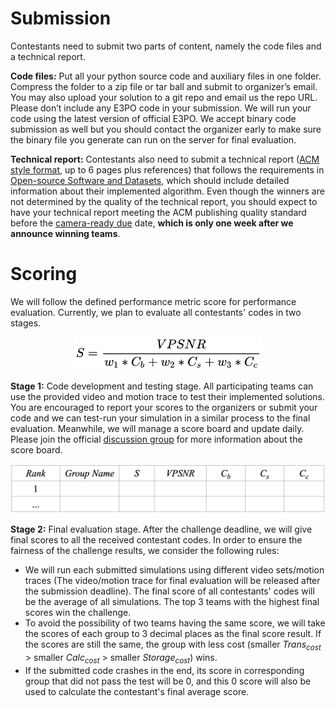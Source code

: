 # Submission
Contestants need to submit two parts of content, namely the code files and a technical report.

**Code files:** Put all your python source code and auxiliary files in one folder. Compress the folder to a zip file or tar ball and submit to organizer’s email. You may also upload your solution to a git repo and email us the repo URL. Please don’t include any E3PO code in your submission. We will run your code using the latest version of official E3PO. We accept binary code submission as well but you should contact the organizer early to make sure the binary file you generate can run on the server for final evaluation. 

**Technical report:** Contestants also need to submit a technical report ([ACM style format](https://www.acm.org/publications/proceedings-template), up to 6 pages plus references) that follows the requirements in [Open-source Software and Datasets](https://2024.acmmmsys.org/participation/cfp/), which should include detailed information about their implemented algorithm. Even though the winners are not determined by the quality of the technical report, you should expect to have your technical report meeting the ACM publishing quality standard before the [camera-ready due](https://2024.acmmmsys.org/gc/360-vod/) date, **which is only one week after we announce winning teams**.

# Scoring
We will follow the defined performance metric score for performance evaluation. Currently, we plan to evaluate all contestants' codes in two stages.
<div align=center>
    <img src=./formula.jpg width=300 height= />
</div>

**Stage 1:** Code development and testing stage. All participating teams can use the provided video and motion trace to test their implemented solutions. You are encouraged to report your scores to the organizers or submit your code and we can test-run your simulation in a similar process to the final evaluation. Meanwhile, we will manage a score board and update daily. Please join the official [discussion group](mmsys24gc_group.jpeg) for more information about the score board.
<div align=center>
    <img src=./rank_table.jpg width=700 height= />
</div>

**Stage 2:** Final evaluation stage. After the challenge deadline, we will give final scores to all the received contestant codes. In order to ensure the fairness of the challenge results, we consider the following rules:
- We will run each submitted simulations using different video sets/motion traces (The video/motion trace for final evaluation will be released after the submission deadline). The final score of all contestants' codes will be the average of all simulations. The top 3 teams with the highest final scores win the challenge.
- To avoid the possibility of two teams having the same score, we will take the scores of each group to 3 decimal places as the final score result. If the scores are still the same, the group with less cost (smaller $Trans_{cost}$ > smaller $Calc_{cost}$ > smaller $Storage_{cost}$) wins.
- If the submitted code crashes in the end, its score in corresponding group that did not pass the test will be 0, and this 0 score will also be used to calculate the contestant's final average score.













